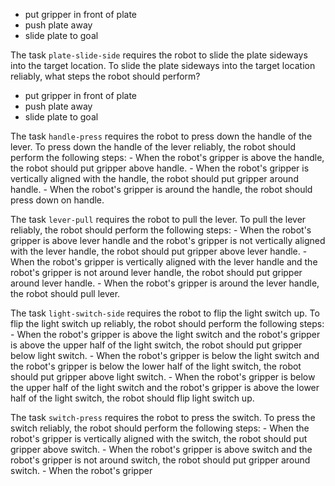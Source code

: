 

- put gripper in front of plate
- push plate away
- slide plate to goal

The task `plate-slide-side` requires the robot to slide the plate sideways into the target location.
To slide the plate sideways into the target location reliably, what steps the robot should perform?

- put gripper in front of plate
- push plate away
- slide plate to goal

The task `handle-press` requires the robot to press down the handle of the lever.
To press down the handle of the lever reliably, the robot should perform the following steps:
    - When the robot's gripper is above the handle, the robot should put gripper above handle.
    - When the robot's gripper is vertically aligned with the handle, the robot should put gripper around handle.
    - When the robot's gripper is around the handle, the robot should press down on handle.

The task `lever-pull` requires the robot to pull the lever.
To pull the lever reliably, the robot should perform the following steps:
    - When the robot's gripper is above lever handle and the robot's gripper is not vertically aligned with the lever handle, the robot should put gripper above lever handle.
    - When the robot's gripper is vertically aligned with the lever handle and the robot's gripper is not around lever handle, the robot should put gripper around lever handle.
    - When the robot's gripper is around the lever handle, the robot should pull lever.

The task `light-switch-side` requires the robot to flip the light switch up.
To flip the light switch up reliably, the robot should perform the following steps:
    - When the robot's gripper is above the light switch and the robot's gripper is above the upper half of the light switch, the robot should put gripper below light switch.
    - When the robot's gripper is below the light switch and the robot's gripper is below the lower half of the light switch, the robot should put gripper above light switch.
    - When the robot's gripper is below the upper half of the light switch and the robot's gripper is above the lower half of the light switch, the robot should flip light switch up.

The task `switch-press` requires the robot to press the switch.
To press the switch reliably, the robot should perform the following steps:
    - When the robot's gripper is vertically aligned with the switch, the robot should put gripper above switch.
    - When the robot's gripper is above switch and the robot's gripper is not around switch, the robot should put gripper around switch.
    - When the robot's gripper